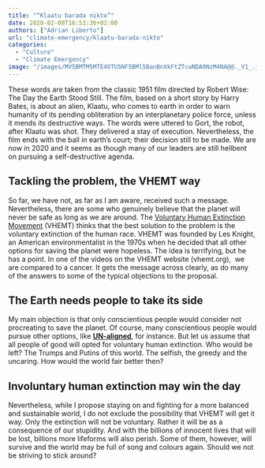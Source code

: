 ```yaml
---
title: "“Klaatu barada nikto”"
date: 2020-02-08T16:53:36+02:00
authors: ["Adrian Liberto"]
url: "climate-emergency/klaatu-barada-nikto"
categories: 
  - "Culture"
  - "Climate Emergency"
image: "/images/MV5BMTM5MTE4OTU5NF5BMl5BanBnXkFtZTcwNDA0NzM4NA@@._V1_.jpg"
---
```


These words are taken from the classic 1951 film directed by Robert Wise: The Day the Earth Stood Still. The film, based on a short story by Harry Bates, is about an alien, Klaatu, who comes to earth in order to warn humanity of its pending obliteration by an interplanetary police force, unless it mends its destructive ways. The words were uttered to Gort, the robot, after Klaatu was shot. They delivered a stay of execution. Nevertheless, the film ends with the ball in earth’s court; their decision still to be made. We are now in 2020 and it seems as though many of our leaders are still hellbent on pursuing a self-destructive agenda.

## **Tackling the problem, the VHEMT way**

So far, we have not, as far as I am aware, received such a message. Nevertheless, there are some who genuinely believe that the planet will never be safe as long as we are around. The [Voluntary Human Extinction Movement](http://vhemt.org/) (VHEMT) thinks that the best solution to the problem is the voluntary extinction of the human race. VHEMT was founded by Les Knight, an American environmentalist in the 1970s when he decided that all other options for saving the planet were hopeless. The idea is terrifying, but he has a point. In one of the videos on the VHEMT website (vhemt.org),  we are compared to a cancer. It gets the message across clearly, as do many of the answers to some of the typical objections to the proposal.

## **The Earth needs people to take its side**

My main objection is that only conscientious people would consider not procreating to save the planet. Of course, many conscientious people would pursue other options, like [**UN-aligned**](https://un-aligned.org/register), for instance. But let us assume that all people of good will opted for voluntary human extinction. Who would be left? The Trumps and Putins of this world. The selfish, the greedy and the uncaring. How would the world fair better then?

## **Involuntary human extinction may win the day**

Nevertheless, while I propose staying on and fighting for a more balanced and sustainable world, I do not exclude the possibility that VHEMT will get it way. Only the extinction will not be voluntary. Rather it will be as a consequence of our stupidity. And with the billions of innocent lives that will be lost, billions more lifeforms will also perish. Some of them, however, will survive and the world may be full of song and colours again. Should we not be striving to stick around?
